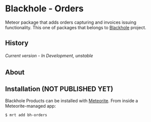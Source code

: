 # Blackhole - Orders

Meteor package that adds orders capturing and invoices issuing functionality. This one of packages that belongs to [Blackhole](https://github.com/SteelzZ/blackhole) project.

## History

###### Current version - In Development, unstable

## About

## Installation (NOT PUBLISHED YET)

Blackhole Products can be installed with [Meteorite](https://github.com/oortcloud/meteorite/). From inside a Meteorite-managed app:

``` sh
$ mrt add bh-orders
```
